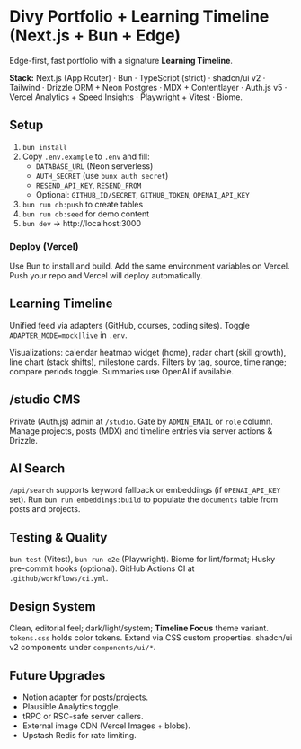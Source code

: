 # Divy Portfolio + Learning Timeline (Next.js + Bun + Edge)

Edge-first, fast portfolio with a signature **Learning Timeline**.

**Stack:** Next.js (App Router) · Bun · TypeScript (strict) · shadcn/ui v2 · Tailwind · Drizzle ORM + Neon Postgres · MDX + Contentlayer · Auth.js v5 · Vercel Analytics + Speed Insights · Playwright + Vitest · Biome.

## Setup

1. `bun install`
2. Copy `.env.example` to `.env` and fill:
   - `DATABASE_URL` (Neon serverless)
   - `AUTH_SECRET` (use `bunx auth secret`)
   - `RESEND_API_KEY`, `RESEND_FROM`
   - Optional: `GITHUB_ID/SECRET`, `GITHUB_TOKEN`, `OPENAI_API_KEY`
3. `bun run db:push` to create tables
4. `bun run db:seed` for demo content
5. `bun dev` → http://localhost:3000

### Deploy (Vercel)

Use Bun to install and build. Add the same environment variables on Vercel. Push your repo and Vercel will deploy automatically.

## Learning Timeline

Unified feed via adapters (GitHub, courses, coding sites). Toggle `ADAPTER_MODE=mock|live` in `.env`.

Visualizations: calendar heatmap widget (home), radar chart (skill growth), line chart (stack shifts), milestone cards. Filters by tag, source, time range; compare periods toggle. Summaries use OpenAI if available.

## /studio CMS

Private (Auth.js) admin at `/studio`. Gate by `ADMIN_EMAIL` or `role` column. Manage projects, posts (MDX) and timeline entries via server actions & Drizzle.

## AI Search

`/api/search` supports keyword fallback or embeddings (if `OPENAI_API_KEY` set). Run `bun run embeddings:build` to populate the `documents` table from posts and projects.

## Testing & Quality

`bun test` (Vitest), `bun run e2e` (Playwright). Biome for lint/format; Husky pre-commit hooks (optional). GitHub Actions CI at `.github/workflows/ci.yml`.

## Design System

Clean, editorial feel; dark/light/system; **Timeline Focus** theme variant. `tokens.css` holds color tokens. Extend via CSS custom properties. shadcn/ui v2 components under `components/ui/*`.

## Future Upgrades

- Notion adapter for posts/projects.
- Plausible Analytics toggle.
- tRPC or RSC-safe server callers.
- External image CDN (Vercel Images + blobs).
- Upstash Redis for rate limiting.
